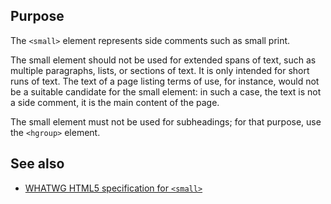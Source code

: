 ## Purpose

The `<small>` element represents side comments such as small print.

The small element should not be used for extended spans of text, such as multiple paragraphs, lists, or sections of text. It is only intended for short runs of text. The text of a page listing terms of use, for instance, would not be a suitable candidate for the small element: in such a case, the text is not a side comment, it is the main content of the page.

The small element must not be used for subheadings; for that purpose, use the `<hgroup>` element.

## See also

* [WHATWG HTML5 specification for `<small>`](https://html.spec.whatwg.org/multipage/semantics.html#the-small-element)
